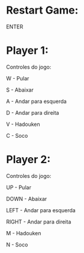 # Restart Game:

ENTER

# Player 1:

Controles do jogo:

W - Pular

S - Abaixar

A - Andar para esquerda

D - Andar para direita

V - Hadouken

C - Soco

# Player 2:

Controles do jogo:

UP - Pular

DOWN - Abaixar

LEFT - Andar para esquerda

RIGHT - Andar para direita

M - Hadouken

N - Soco
